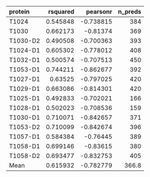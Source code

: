 | protein  | rsquared |  pearsonr | n_preds |
| :------- | -------: | --------: | ------: |
| T1024    | 0.545848 | -0.738815 |     384 |
| T1030    | 0.662173 |  -0.81374 |     369 |
| T1030-D2 | 0.490508 | -0.700363 |     393 |
| T1024-D1 | 0.605302 | -0.778012 |     408 |
| T1032-D1 | 0.500574 | -0.707513 |     450 |
| T1053-D1 | 0.744211 | -0.862677 |     392 |
| T1027-D1 |  0.63525 | -0.797025 |     420 |
| T1029-D1 | 0.663086 | -0.814301 |     420 |
| T1025-D1 | 0.492833 | -0.702021 |     166 |
| T1028-D1 | 0.502023 | -0.708536 |     159 |
| T1030-D1 | 0.710071 | -0.842657 |     371 |
| T1053-D2 | 0.710099 | -0.842674 |     396 |
| T1057-D1 | 0.584384 |  -0.76445 |     389 |
| T1058-D1 | 0.699146 |  -0.83615 |     380 |
| T1058-D2 | 0.693477 | -0.832753 |     405 |
| Mean     | 0.615932 | -0.782779 |   366.8 |
